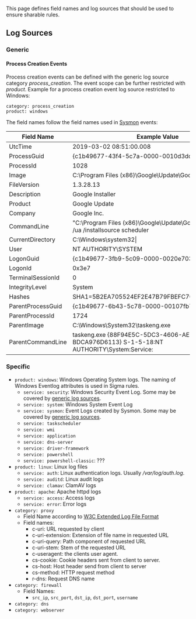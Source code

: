 This page defines field names and log sources that should be used to ensure sharable rules.

## Log Sources

### Generic

#### Process Creation Events

Process creation events can be defined with the generic log source category *process_creation*. The event scope can be further restricted with *product*. Example for a process creation event log source restricted to Windows:

```
category: process_creation
product: windows
```

The field names follow the field names used in [Sysmon](https://docs.microsoft.com/en-us/sysinternals/downloads/sysmon) events:

|Field Name|Example Value|Comment|
|-------|---|---|
|UtcTime|2019-03-02 08:51:00.008|(useless)|
|ProcessGuid|{c1b49677-43f4-5c7a-0000-0010d3dd8044}|(useless)|
|ProcessId|1028|   |
|Image|C:\Program Files (x86)\Google\Update\GoogleUpdate.exe|   |
|FileVersion|1.3.28.13|   |
|Description|Google Installer|   |
|Product|Google Update|   |
|Company|Google Inc.|   |
|CommandLine|"C:\Program Files (x86)\Google\Update\GoogleUpdate.exe" /ua /installsource scheduler|   |
|CurrentDirectory|C:\Windows\system32\|   |
|User|NT AUTHORITY\SYSTEM|   |
|LogonGuid|{c1b49677-3fb9-5c09-0000-0020e7030000}|(useless)|
|LogonId|0x3e7|   |
|TerminalSessionId|0|   |
|IntegrityLevel|System|   |
|Hashes|SHA1=5B2EA705524EF2E47B79FBEFC70F7AAFF474C36D|   |
|ParentProcessGuid|{c1b49677-6b43-5c78-0000-00107fb77544}|(useless)|
|ParentProcessId|1724|   |
|ParentImage|C:\Windows\System32\taskeng.exe|   |
|ParentCommandLine|taskeng.exe {88F94E5C-5DC3-4606-AEFA-BDCA976D6113} S-1-5-18:NT AUTHORITY\System:Service:|   |

### Specific

* `product: windows`: Windows Operating System logs. The naming of Windows Eventlog attributes is used in Sigma rules.
  * `service: security`: Windows Security Event Log. Some may be covered by [generic log sources](#generic).
  * `service: system`: Windows System Event Log
  * `service: sysmon`: Event Logs created by Sysmon. Some may be covered by [generic log sources](#generic).
  * `service: taskscheduler`
  * `service: wmi`
  * `service: application`
  * `service: dns-server`
  * `service: driver-framework`
  * `service: powershell`
  * `service: powershell-classic`: ???
* `product: linux`: Linux log files
  * `service: auth`: Linux authentication logs. Usually */var/log/auth.log*.
  * `service: auditd`: Linux audit logs
  * `service: clamav`: ClamAV logs
* `product: apache`: Apache httpd logs
  * `service: access`: Access logs
  * `service: error`: Error logs
* `category: proxy`
  * Field Name according to [W3C Extended Log File Format](https://www.w3.org/TR/WD-logfile.html)
  * Field names:
    * c-uri: URL requested by client
    * c-uri-extension: Extension of file name in requested URL
    * c-uri-query: Path component of requested URL
    * c-uri-stem: Stem of the requested URL
    * c-useragent: the clients user agent.
    * cs-cookie: Cookie headers sent from client to server.
    * cs-host: Host header send from client to server
    * cs-method: HTTP request method
    * r-dns: Request DNS name
* `category: firewall`
  * Field Names:
    * `src_ip`, `src_port`, `dst_ip`, `dst_port`, `username`
* `category: dns`
* `category: webserver`
